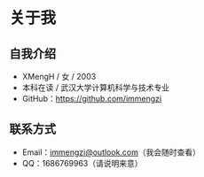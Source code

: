 # 关于我

## 自我介绍

- XMengH / 女 / 2003
- 本科在读 / 武汉大学计算机科学与技术专业
- GitHub：https://github.com/immengzi

## 联系方式

- Email：immengzi@outlook.com（我会随时查看）
- QQ：1686769963（请说明来意）
